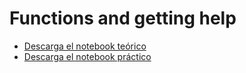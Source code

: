 # Functions and getting help

- [Descarga el notebook teórico](functions-and-getting-help.ipynb)
- [Descarga el notebook práctico](exercise-functions-and-getting-help.ipynb)
